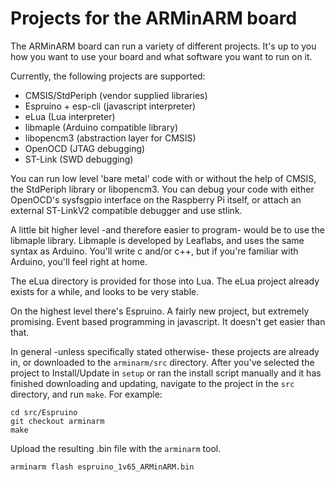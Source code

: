 Projects for the ARMinARM board
===============================

The ARMinARM board can run a variety of different projects. It's up to you how you want to use your board and what software you want to run on it.

Currently, the following projects are supported:

* CMSIS/StdPeriph (vendor supplied libraries)
* Espruino + esp-cli (javascript interpreter)
* eLua (Lua interpreter)
* libmaple (Arduino compatible library)
* libopencm3 (abstraction layer for CMSIS)
* OpenOCD (JTAG debugging)
* ST-Link (SWD debugging)

You can run low level 'bare metal' code with or without the help of CMSIS, the StdPeriph library or libopencm3. You can debug your code with either OpenOCD's sysfsgpio interface on the Raspberry Pi itself, or attach an external ST-LinkV2 compatible debugger and use stlink.

A little bit higher level -and therefore easier to program- would be to use the libmaple library. Libmaple is developed by Leaflabs, and uses the same syntax as Arduino. You'll write c and/or c++, but if you're familiar with Arduino, you'll feel right at home.

The eLua directory is provided for those into Lua. The eLua project already exists for a while, and looks to be very stable.

On the highest level there's Espruino. A fairly new project, but extremely promising. Event based programming in javascript. It doesn't get easier than that.

In general -unless specifically stated otherwise- these projects are already in, or downloaded to the `arminarm/src` directory. After you've selected the project to Install/Update in `setup` or ran the install script manually and it has finished downloading and updating, navigate to the project in the `src` directory, and run `make`. For example:

    cd src/Espruino
    git checkout arminarm
    make

Upload the resulting .bin file with the `arminarm` tool.

    arminarm flash espruino_1v65_ARMinARM.bin
